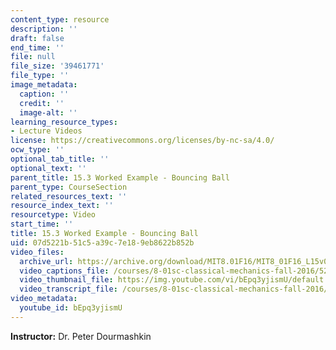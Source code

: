 ```yaml
---
content_type: resource
description: ''
draft: false
end_time: ''
file: null
file_size: '39461771'
file_type: ''
image_metadata:
  caption: ''
  credit: ''
  image-alt: ''
learning_resource_types:
- Lecture Videos
license: https://creativecommons.org/licenses/by-nc-sa/4.0/
ocw_type: ''
optional_tab_title: ''
optional_text: ''
parent_title: 15.3 Worked Example - Bouncing Ball
parent_type: CourseSection
related_resources_text: ''
resource_index_text: ''
resourcetype: Video
start_time: ''
title: 15.3 Worked Example - Bouncing Ball
uid: 07d5221b-51c5-a39c-7e18-9eb8622b852b
video_files:
  archive_url: https://archive.org/download/MIT8.01F16/MIT8_01F16_L15v03_360p.mp4
  video_captions_file: /courses/8-01sc-classical-mechanics-fall-2016/5291c881115e5242a77c3204d176b212_bEpq3yjismU.vtt
  video_thumbnail_file: https://img.youtube.com/vi/bEpq3yjismU/default.jpg
  video_transcript_file: /courses/8-01sc-classical-mechanics-fall-2016/941331d915f4260c294a2c92ef518ab0_bEpq3yjismU.pdf
video_metadata:
  youtube_id: bEpq3yjismU
---
```

**Instructor:** Dr. Peter Dourmashkin